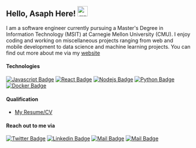 ## Hello, Asaph Here! <img src="https://user-images.githubusercontent.com/1303154/88677602-1635ba80-d120-11ea-84d8-d263ba5fc3c0.gif" width="28px" height="28px" alt="greeting">

I am a software engineer currently pursuing a Master's Degree in Information Technology (MSIT) at Carnegie Mellon University (CMU). I enjoy coding and working on miscellaneous projects ranging from web and mobile development to data science and machine learning projects. You can find out more about me via my [website](https://portfolio-asaph.herokuapp.com/)

#### Technologies

[![Javascript Badge](https://img.shields.io/badge/-Javascript-F0DB4F?style=for-the-badge&labelColor=black&logo=javascript&logoColor=F0DB4F)](#)
[![React Badge](https://img.shields.io/badge/-React-61DBFB?style=for-the-badge&labelColor=black&logo=react&logoColor=61DBFB)](#)
[![Nodejs Badge](https://img.shields.io/badge/-Nodejs-3C873A?style=for-the-badge&labelColor=black&logo=node.js&logoColor=3C873A)](#) 
[![Python Badge](https://img.shields.io/badge/-Python-e535ab?style=for-the-badge&labelColor=black&logo=python&logoColor=e535ab)](#)
[![Docker Badge](https://img.shields.io/badge/-Docker-007acc?style=for-the-badge&labelColor=black&logo=docker&logoColor=007acc)](#) 

#### Qualification

- [My Resume/CV](https://github.com/asaphirabaruta/asaphirabaruta/blob/main/Resume/Asaph_Resume.pdf)


#### Reach out to me via

[![Twitter Badge](https://img.shields.io/badge/-@Asaph_Ira-1ca0f1?style=flat&labelColor=1ca0f1&logo=twitter&logoColor=white&link=https://twitter.com/Asaph_Ira)](https://twitter.com/Asaph_Ira)
[![Linkedin Badge](https://img.shields.io/badge/-Asaph-0e76a8?style=flat&labelColor=0e76a8&logo=linkedin&logoColor=white)](https://www.linkedin.com/in/asaph-irabaruta-745087176) [![Mail Badge](https://img.shields.io/badge/-@asaphirabaruta-e84393?style=flat&labelColor=e84393&logo=instagram&logoColor=white)](https://www.instagram.com/asaphirabaruta) [![Mail Badge](https://img.shields.io/badge/-asaphirabaruta1-c0392b?style=flat&labelColor=c0392b&logo=gmail&logoColor=white)](mailto:asaphirabaruta1@gmail.com)

